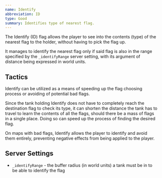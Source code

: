 ```yaml
---
name: Identify
abbreviation: ID
type: Good
summary: Identifies type of nearest flag.
---
```


The Identify (ID) flag allows the player to see into the contents (type) of the nearest flag to the holder, without having to pick the flag up.

It manages to identify the nearest flag only if said flag is also in the range specified by the `_identifyRange` server setting, with its argument of distance being expressed in world units.

## Tactics

Identify can be utilized as a means of speeding up the flag choosing process or avoiding of potential bad flags.

Since the tank holding Identify does not have to completely reach the destination flag to check its type, it can shorten the distance the tank has to travel to learn the contents of all the flags, should there be a mass of flags in a single place. Doing so can speed up the process of finding the desired flag.

On maps with bad flags, Identify allows the player to identify and avoid them entirely, preventing negative effects from being applied to the player.

## Server Settings

- `_identifyRange` - the buffer radius (in world units) a tank must be in to be able to identify the flag

